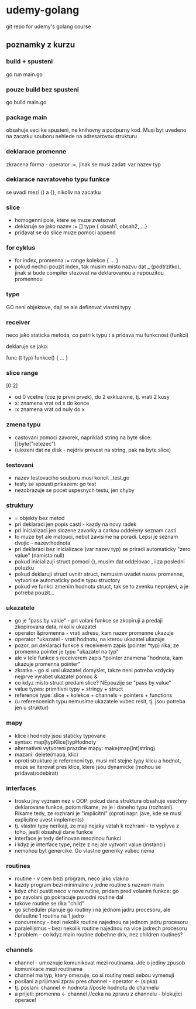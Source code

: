 # udemy-golang

git repo for udemy's golang course

## poznamky z kurzu

### build + spusteni

go run main.go

### pouze build bez spusteni

go build main.go

### package main

obsahuje veci ke spusteni, ne knihovny a podpurny kod. Musi byt uvedeno na zacatku souboru nehlede na adresarovou strukturu

### deklarace promenne

zkracena forma - operator :=, jinak se musi zadat: var nazev typ

### deklarace navratoveho typu funkce

se uvadi mezi () a {}, nikoliv na zacatku

### slice

* homogenni pole, ktere se muze zvetsovat
* deklaruje se jako nazev := [] type { obsah1, obsah2, ...}
* pridavat se do slice muze pomoci append

### for cyklus

* for index, promenna := range kolekce { ... }
* pokud nechci pouzit index, tak musim misto nazvu dat _ (podtrzitko), jinak si bude compiler stezovat na deklarovanou a nepouzitou promennou

### type

GO neni objektove, daji se ale definovat vlastni typy

### receiver

neco jako staticka metoda, co patri k typu t a pridava mu funkcnost (funkci)

deklaruje se jako:

func (t typ) funkce() { ... }

### slice range

[0:2]

* od 0 vcetne (coz je prvni prvek), do 2 exkluzivne, tj. vrati 2 kusy
* x: znamena vrat od x do konce
* :x znamena vrat od nuly do x

### zmena typu

* castovani pomoci zavorek, napriklad string na byte slice:  []byte("retezec")
* (ulozeni dat na disk - nejdriv prevest na string, pak na byte slice)

### testovani

* nazev testovaciho souboru musi koncit _test.go
* testy se spousti prikazem: go test
* nezobrazuje se pocet uspesnych testu, jen chyby

### struktury

* = objekty bez metod
* pri deklaraci jen popis casti - kazdy na novy radek
* pri inicializaci jen slozene zavorky a carkou oddeleny seznam casti
* to muze byt ale matouci, nebot zavisime na poradi. Lepsi je seznam dvojic - nazev:hodnota
* pri deklaraci bez inicializace (var nazev typ) se priradi automaticky "zero value" (namisto null)
* pokud inicializuji struct pomoci {}, musim dat oddelovac , i za posledni polozku
* pokud deklaruji struct uvnitr struct, nemusim uvadet nazev promenne, vytvori se automaticky podle typu structory
* pokud ve funkci zmenim hodnotu struct, tak se to zvenku neprojevi, a je potreba pouzit...

### ukazatele

* go je "pass by value" - pri volani funkce se zkopiruji a predaji zkopirovana data, nikoliv ukazatel
* operator &promenna - vrati adresu, kam nazev promenne ukazuje
* operator *ukazatel - vrati hodnotu, na kterou ukazatel ukazuje
* pozor, pri deklaraci funkce s receiverem zapis (pointer *typ) rika, ze promenna pointer je typu "ukazatel na typ"
* ale v tele funkce s receiverem zapis *pointer znamena "hodnota, kam ukazuje promenna pointer"
* zkratka - go si umi ukazatel domyslet, takze neni potreba vzdycky nejprve vyrabet ukazatel pomoc &
* co kdyz misto struct predam slice? NEpouzije se "pass by value"
* value types: primitivni typy + stringy + struct
* reference type: slice + kolekce + channels + pointers + functions
* (u referencenich typu nemusime ukazatele vubec resit, tj. jsou potreba jen u struktur)

### mapy

* klice i hodnoty jsou staticky typovane
* syntax: map[typKlice]typHodnoty
* alternativni vytvoreni prazdne mapy: make(map[int]string)
* mazani: delete(mapa, klic)
* oproti strukture je referencni typ, musi mit stejne typy klicu a hodnot, muze se iterovat pres klice, ktere jsou dynamicke (mohou se pridavat/odebirat)

### interfaces

* trosku jiny vyznam nez v OOP: pokud dana struktura obsahuje vsechny deklarovane funkce, potom rikame, ze je i daneho typu (rozhrani). Rikame tedy, ze rozhrani je "implicitni" (oproti napr. jave, kde se musi explicitne uvest implements)
* tj. vlastni typy nerikaji, ze maji nejaky vztah k rozhrani - to vyplyva z toho, jestli obsahuji dane funkce
* interface je tedy definovan mnozinou funkci
* i kdyz je interface type, nelze z nej ale vytvorit value (instanci)
* nemohou byt genercike. Go vlastne generiky vubec nema

### routines 

* routine - v cem bezi program, neco jako vlakno
* kazdy program bezi minimalne v jedne routine s nazvem main
* kdyz chci pustit neco v nove rutine, pridam pred volanim funkce: go
* po zavolani go pokracuje puvodni routine dal
* takove routine se rika "child"
* go scheduler planuje go routiny i na jednom jadru procesoru, ale defaultne 1 routina na 1 jadro
* concurrency - bezi nekolik routine najednou na jednom jadru procesoru
* paralellismus - bezi nekolik routine najednou na vice jadrech procesoru
* ! problem - co kdyz main routine dobehne driv, nez children routines?

### channels

* channel - umoznuje komunikovat mezi routinama. Jde o jediny zpusob komunikace mezi routinama
* channel ma typ, ktery omezuje, co si routiny mezi sebou vymenuji
* posilani a prijimani zprav pres channel - operator <- (sipka)
* tj. poslani: channel <- hodnota //posle hodnotu do channelu
* a prijeti: promenna <- channel //ceka na zpravu z channelu - blokujici operace!
